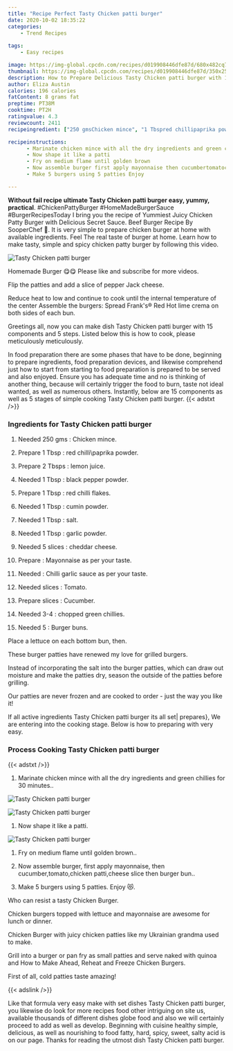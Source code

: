 ```yaml
---
title: "Recipe Perfect Tasty Chicken patti burger"
date: 2020-10-02 18:35:22
categories:
    - Trend Recipes
    
tags:
    - Easy recipes

image: https://img-global.cpcdn.com/recipes/d019908446dfe87d/680x482cq70/tasty-chicken-patti-burger-recipe-main-photo.jpg
thumbnail: https://img-global.cpcdn.com/recipes/d019908446dfe87d/350x250cq70/tasty-chicken-patti-burger-recipe-main-photo.jpg
description: How to Prepare Delicious Tasty Chicken patti burger with 15 ingredients and 5 stages of easy cooking.
author: Eliza Austin
calories: 196 calories
fatContent: 8 grams fat
preptime: PT38M
cooktime: PT2H
ratingvalue: 4.3
reviewcount: 2411
recipeingredient: ["250 gmsChicken mince", "1 Tbspred chillipaprika powder", "2 Tbspslemon juice", "1 Tbspblack pepper powder", "1 Tbspred chilli flakes", "1 Tbspcumin powder", "1 Tbspsalt", "1 Tbspgarlic powder", "5 slicescheddar cheese", "Mayonnaise as per your taste", "Chilli garlic sauce as per your taste", "slicesTomato", "slicesCucumber", "3-4chopped green chillies", "5Burger buns"]

recipeinstructions: 
      - Marinate chicken mince with all the dry ingredients and green chillies for 30 minutes 
      - Now shape it like a patti 
      - Fry on medium flame until golden brown 
      - Now assemble burger first apply mayonnaise then cucumbertomatochicken patticheese slice then burger bun 
      - Make 5 burgers using 5 patties Enjoy 

---
```




**Without fail recipe ultimate Tasty Chicken patti burger easy, yummy, practical**. #ChickenPattyBurger #HomeMadeBurgerSauce #BurgerRecipesToday I bring you the recipe of Yummiest Juicy Chicken Patty Burger with Delicious Secret Sauce. Beef Burger Recipe By SooperChef 🍔. It is very simple to prepare chicken burger at home with available ingredients. Feel The real taste of burger at home. Learn how to make tasty, simple and spicy chicken patty burger by following this video.


![Tasty Chicken patti burger](https://img-global.cpcdn.com/recipes/d019908446dfe87d/680x482cq70/tasty-chicken-patti-burger-recipe-main-photo.jpg "Tasty Chicken patti burger")



Homemade Burger 😋😋 Please like and subscribe for more videos.

Flip the patties and add a slice of pepper Jack cheese.

Reduce heat to low and continue to cook until the internal temperature of the center Assemble the burgers: Spread Frank&#39;s® Red Hot lime crema on both sides of each bun.


Greetings all, now you can make dish Tasty Chicken patti burger with 15 components and 5 steps. Listed below this is how to cook, please meticulously meticulously.

In food preparation there are some phases that have to be done, beginning to prepare ingredients, food preparation devices, and likewise comprehend just how to start from starting to food preparation is prepared to be served and also enjoyed. Ensure you has adequate time and no is thinking of another thing, because will certainly trigger the food to burn, taste not ideal wanted, as well as numerous others. Instantly, below are 15 components as well as 5 stages of simple cooking Tasty Chicken patti burger.
{{< adstxt />}}

### Ingredients for Tasty Chicken patti burger


1. Needed 250 gms : Chicken mince.

1. Prepare 1 Tbsp : red chilli\paprika powder.

1. Prepare 2 Tbsps : lemon juice.

1. Needed 1 Tbsp : black pepper powder.

1. Prepare 1 Tbsp : red chilli flakes.

1. Needed 1 Tbsp : cumin powder.

1. Needed 1 Tbsp : salt.

1. Needed 1 Tbsp : garlic powder.

1. Needed 5 slices : cheddar cheese.

1. Prepare  : Mayonnaise as per your taste.

1. Needed  : Chilli garlic sauce as per your taste.

1. Needed slices : Tomato.

1. Prepare slices : Cucumber.

1. Needed 3-4 : chopped green chillies.

1. Needed 5 : Burger buns.


Place a lettuce on each bottom bun, then.

These burger patties have renewed my love for grilled burgers.

Instead of incorporating the salt into the burger patties, which can draw out moisture and make the patties dry, season the outside of the patties before grilling.

Our patties are never frozen and are cooked to order - just the way you like it!


If all active ingredients Tasty Chicken patti burger its all set| prepares}, We are entering into the cooking stage. Below is how to preparing with very easy.

### Process Cooking Tasty Chicken patti burger

{{< adstxt />}}


1. Marinate chicken mince with all the dry ingredients and green chillies for 30 minutes..



![Tasty Chicken patti burger](https://img-global.cpcdn.com/steps/80ee07359a173f21/160x128cq70/tasty-chicken-patti-burger-recipe-step-1-photo.jpg" "Tasty Chicken patti burger")

![Tasty Chicken patti burger](https://img-global.cpcdn.com/steps/f85d1193a695fb6b/160x128cq70/tasty-chicken-patti-burger-recipe-step-1-photo.jpg" "Tasty Chicken patti burger")



1. Now shape it like a patti.



![Tasty Chicken patti burger](https://img-global.cpcdn.com/steps/f0a41abf19665841/160x128cq70/tasty-chicken-patti-burger-recipe-step-2-photo.jpg" "Tasty Chicken patti burger")



1. Fry on medium flame until golden brown..



1. Now assemble burger, first apply mayonnaise, then cucumber,tomato,chicken patti,cheese slice then burger bun..



1. Make 5 burgers using 5 patties. Enjoy 😻.




Who can resist a tasty Chicken Burger.

Chicken burgers topped with lettuce and mayonnaise are awesome for lunch or dinner.

Chicken Burger with juicy chicken patties like my Ukrainian grandma used to make.

Grill into a burger or pan fry as small patties and serve naked with quinoa and How to Make Ahead, Reheat and Freeze Chicken Burgers.

First of all, cold patties taste amazing!


{{< adslink />}}

Like that formula very easy make with set dishes Tasty Chicken patti burger, you likewise do look for more recipes food other intriguing on site us, available thousands of different dishes globe food and also we will certainly proceed to add as well as develop. Beginning with cuisine healthy simple, delicious, as well as nourishing to food fatty, hard, spicy, sweet, salty acid is on our page. Thanks for reading the utmost dish Tasty Chicken patti burger.
